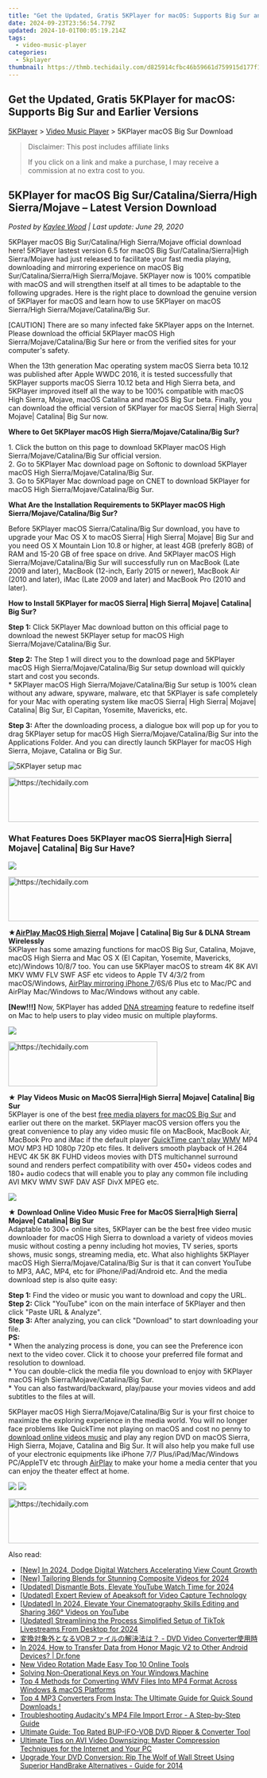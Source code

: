 ```yaml
---
title: "Get the Updated, Gratis 5KPlayer for macOS: Supports Big Sur and Earlier Versions"
date: 2024-09-23T23:56:54.779Z
updated: 2024-10-01T00:05:19.214Z
tags:
  - video-music-player
categories:
  - 5kplayer
thumbnail: https://thmb.techidaily.com/d825914cfbc46b59661d759915d177f1c0fb99c790ab448227f71d61ed6c5f61.jpg
---
```


## Get the Updated, Gratis 5KPlayer for macOS: Supports Big Sur and Earlier Versions

[5KPlayer](https://tools.techidaily.com/5kplayer/products/) \> [Video Music Player](https://tools.techidaily.com/5kplayer/video-music-player/) \> 5KPlayer macOS Big Sur Download

>  Disclaimer: This post includes affiliate links
>
>  If you click on a link and make a purchase, I may receive a commission at no extra cost to you.
>

## 5KPlayer for macOS Big Sur/Catalina/Sierra/High Sierra/Mojave – Latest Version Download

 _Posted by [Kaylee Wood](https://www.quora.com/profile/Amanda-Hu-21) | Last update: June 29, 2020_

5KPlayer macOS Big Sur/Catalina/High Sierra/Mojave official download here! 5KPlayer lastest version 6.5 for macOS Big Sur/Catalina/Sierra|High Sierra/Mojave had just released to facilitate your fast media playing, downloading and mirroring experience on macOS Big Sur/Catalina/Sierra/High Sierra/Mojave. 5KPlayer now is 100% compatible with macOS and will strengthen itself at all times to be adaptable to the following upgrades. Here is the right place to download the genuine version of 5KPlayer for macOS and learn how to use 5KPlayer on macOS Sierra/High Sierra/Mojave/Catalina/Big Sur.

  
\[CAUTION\] There are so many infected fake 5KPlayer apps on the Internet. Please download the official 5KPlayer macOS High Sierra/Mojave/Catalina/Big Sur here or from the verified sites for your computer's safety.

When the 13th generation Mac operating system macOS Sierra beta 10.12 was published after Apple WWDC 2016, it is tested successfully that 5KPlayer supports macOS Sierra 10.12 beta and High Sierra beta, and 5KPlayer improved itself all the way to be 100% compatible with macOS High Sierra, Mojave, macOS Catalina and macOS Big Sur beta. Finally, you can download the official version of 5KPlayer for macOS Sierra| High Sierra| Mojave| Catalina| Big Sur now.

**Where to Get 5KPlayer macOS High Sierra/Mojave/Catalina/Big Sur?**

1\. Click the button on this page to download 5KPlayer macOS High Sierra/Mojave/Catalina/Big Sur official version.  
 2\. Go to 5KPlayer Mac download page on Softonic to download 5KPlayer macOS High Sierra/Mojave/Catalina/Big Sur.  
 3\. Go to 5KPlayer Mac download page on CNET to download 5KPlayer for macOS High Sierra/Mojave/Catalina/Big Sur.

**What Are the Installation Requirements to 5KPlayer macOS High Sierra/Mojave/Catalina/Big Sur?**

Before 5KPlayer macOS Sierra/Catalina/Big Sur download, you have to upgrade your Mac OS X to macOS Sierra| High Sierra| Mojave| Big Sur and you need OS X Mountain Lion 10.8 or higher, at least 4GB (preferly 8GB) of RAM and 15-20 GB of free space on drive. And 5KPlayer macOS High Sierra/Mojave/Catalina/Big Sur will successfully run on MacBook (Late 2009 and later), MacBook (12-inch, Early 2015 or newer), MacBook Air (2010 and later), iMac (Late 2009 and later) and MacBook Pro (2010 and later).

**How to Install 5KPlayer for macOS Sierra| High Sierra| Mojave| Catalina| Big Sur?**

**Step 1:** Click 5KPlayer Mac download button on this official page to download the newest 5KPlayer setup for macOS High Sierra/Mojave/Catalina/Big Sur.

**Step 2:** The Step 1 will direct you to the download page and 5KPlayer macOS High Sierra/Mojave/Catalina/Big Sur setup download will quickly start and cost you seconds.  
 \* 5KPlayer macOS High Sierra/Mojave/Catalina/Big Sur setup is 100% clean without any adware, spyware, malware, etc that 5KPlayer is safe completely for your Mac with operating system like macOS Sierra| High Sierra| Mojave| Catalina| Big Sur, El Capitan, Yosemite, Mavericks, etc.

**Step 3:** After the downloading process, a dialogue box will pop up for you to drag 5KPlayer setup for macOS High Sierra/Mojave/Catalina/Big Sur into the Applications Folder. And you can directly launch 5KPlayer for macOS High Sierra, Mojave, Catalina or Big Sur.

![5KPlayer setup mac](https://www.5kplayer.com/video-music-player/img/5kp-setup-mac-122303.jpg) 

<!-- affiliate ads begin -->
<a href="https://imp.i357552.net/c/5597632/947746/11832" target="_top" id="947746">
  <img src="//a.impactradius-go.com/display-ad/11832-947746" border="0" alt="https://techidaily.com" width="728" height="90"/>
</a>
<img height="0" width="0" src="https://imp.i357552.net/i/5597632/947746/11832" style="position:absolute;visibility:hidden;" border="0" />
<!-- affiliate ads end -->

### **What Features Does 5KPlayer macOS Sierra|High Sierra| Mojave| Catalina| Big Sur Have?**

![](https://www.5kplayer.com/video-music-player/../airplay/img/airplay-device-applewatch.png) 

<!-- affiliate ads begin -->
<a href="https://bluettide.pxf.io/c/5597632/2141683/17092" target="_top" id="2141683">
  <img src="//a.impactradius-go.com/display-ad/17092-2141683" border="0" alt="https://techidaily.com" width="728" height="90"/>
</a>
<img height="0" width="0" src="https://bluettide.pxf.io/i/5597632/2141683/17092" style="position:absolute;visibility:hidden;" border="0" />
<!-- affiliate ads end -->

★**[AirPlay MacOS High Sierra](https://tools.techidaily.com/5kplayer/airplay/)| Mojave | Catalina| Big Sur & DLNA Stream Wirelessly**  
 5KPlayer has some amazing functions for macOS Big Sur, Catalina, Mojave, macOS High Sierra and Mac OS X (El Capitan, Yosemite, Mavericks, etc)/Windows 10/8/7 too. You can use 5KPlayer macOS to stream 4K 8K AVI MKV WMV FLV SWF ASF etc videos to Apple TV 4/3/2 from macOS/Windows, [AirPlay mirroring iPhone 7](https://tools.techidaily.com/5kplayer/airplay/)/6S/6 Plus etc to Mac/PC and AirPlay Mac/Windows to Mac/Windows without any cable.

**\[New!!!\]** Now, 5KPlayer has added [DNA streaming](https://tools.techidaily.com/5kplayer/dlna/) feature to redefine itself on Mac to help users to play video music on multiple playforms.

![](https://www.5kplayer.com/video-music-player/../video-music-player/img/4k2.png) 

<!-- affiliate ads begin -->
<a href="https://aligracehair.sjv.io/c/5597632/1885928/19272" target="_top" id="1885928">
  <img src="//a.impactradius-go.com/display-ad/19272-1885928" border="0" alt="https://techidaily.com" width="300" height="90"/>
</a>
<img height="0" width="0" src="https://aligracehair.sjv.io/i/5597632/1885928/19272" style="position:absolute;visibility:hidden;" border="0" />
<!-- affiliate ads end -->

★ **Play Videos Music on MacOS Sierra|High Sierra| Mojave| Catalina| Big Sur**  
 5KPlayer is one of the best [free media players for macOS Big Sur](https://tools.techidaily.com/5kplayer/video-music-player/) and earlier out there on the market. 5KPlayer macOS version offers you the great convenience to play any video music file on MacBook, MacBook Air, MacBook Pro and iMac if the default player [QuickTime can't play WMV](https://tools.techidaily.com/5kplayer/video-music-player/) MP4 MOV MP3 HD 1080p 720p etc files. It delivers smooth playback of H.264 HEVC 4K 5K 8K FUHD videos movies with DTS multichannel surround sound and renders perfect compatibility with over 450+ videos codes and 180+ audio codecs that will enable you to play any common file including AVI MKV WMV SWF DAV ASF DivX MPEG etc.

![](https://www.5kplayer.com/video-music-player/../youtube-download/img/5kp-zootopia-download-zjy.png) 

★ **Download Online Video Music Free for MacOS Sierra|High Sierra| Mojave| Catalina| Big Sur**  
 Adaptable to 300+ online sites, 5KPlayer can be the best free video music downloader for macOS High Sierra to download a variety of videos movies music without costing a penny including hot movies, TV series, sports shows, music songs, streaming media, etc. What also highlights 5KPlayer macOS High Sierra/Mojave/Catalina/Big Sur is that it can convert YouTube to MP3, AAC, MP4, etc for iPhone/iPad/Android etc. And the media download step is also quite easy:

**Step 1:** Find the video or music you want to download and copy the URL.  
**Step 2:** Click "YouTube" icon on the main interface of 5KPlayer and then click "Paste URL & Analyze".   
**Step 3:**  After analyzing, you can click "Download" to start downloading your file.  
**PS:**   
\* When the analyzing process is done, you can see the Preference icon next to the video cover. Click it to choose your preferred file format and resolution to download.  
\* You can double-click the media file you download to enjoy with 5KPlayer macOS High Sierra/Mojave/Catalina/Big Sur.  
\* You can also fastward/backward, play/pause your movies videos and add subtitles to the files at will.

5KPlayer macOS High Sierra/Mojave/Catalina/Big Sur is your first choice to maximize the exploring experience in the media world. You will no longer face problems like QuickTime not playing on macOS and cost no penny to [download online videos music](https://tools.techidaily.com/5kplayer/youtube-download/) and play any region DVD on macOS Sierra, High Sierra, Mojave, Catalina and Big Sur. It will also help you make full use of your electronic equipments like iPhone 7/7 Plus/iPad/Mac/Windows PC/AppleTV etc through [AirPlay](https://tools.techidaily.com/5kplayer/airplay/) to make your home a media center that you can enjoy the theater effect at home.

[![](https://www.5kplayer.com/video-music-player/../button/freedownwhitewin.png)](https://tools.techidaily.com/5kplayer/products/) [![](https://www.5kplayer.com/video-music-player/../button/freedownbackmac.png)](https://tools.techidaily.com/5kplayer/products/)

<!-- affiliate ads begin -->
<a href="https://appsumo.8odi.net/c/5597632/2037355/7443" target="_top" id="2037355">
  <img src="//a.impactradius-go.com/display-ad/7443-2037355" border="0" alt="https://techidaily.com" width="728" height="90"/>
</a>
<img height="0" width="0" src="https://appsumo.8odi.net/i/5597632/2037355/7443" style="position:absolute;visibility:hidden;" border="0" />
<!-- affiliate ads end -->

<ins class="adsbygoogle"
     style="display:block"
     data-ad-format="autorelaxed"
     data-ad-client="ca-pub-7571918770474297"
     data-ad-slot="1223367746"></ins>

<ins class="adsbygoogle"
     style="display:block"
     data-ad-client="ca-pub-7571918770474297"
     data-ad-slot="8358498916"
     data-ad-format="auto"
     data-full-width-responsive="true"></ins>

<span class="atpl-alsoreadstyle">Also read:</span>
<div><ul>
<li><a href="https://facebook-video-footage.techidaily.com/new-in-2024-dodge-digital-watchers-accelerating-view-count-growth/"><u>[New] In 2024, Dodge Digital Watchers Accelerating View Count Growth</u></a></li>
<li><a href="https://screen-recording.techidaily.com/new-tailoring-blends-for-stunning-composite-videos-for-2024/"><u>[New] Tailoring Blends for Stunning Composite Videos for 2024</u></a></li>
<li><a href="https://facebook-record-videos.techidaily.com/updated-dismantle-bots-elevate-youtube-watch-time-for-2024/"><u>[Updated] Dismantle Bots, Elevate YouTube Watch Time for 2024</u></a></li>
<li><a href="https://video-screen-grab.techidaily.com/updated-expert-review-of-apeaksoft-for-video-capture-technology/"><u>[Updated] Expert Review of Apeaksoft for Video Capture Technology</u></a></li>
<li><a href="https://facebook-record-videos.techidaily.com/updated-in-2024-elevate-your-cinematography-skills-editing-and-sharing-360-videos-on-youtube/"><u>[Updated] In 2024, Elevate Your Cinematography Skills Editing and Sharing 360° Videos on YouTube</u></a></li>
<li><a href="https://tiktok-videos.techidaily.com/updated-streamlining-the-process-simplified-setup-of-tiktok-livestreams-from-desktop-for-2024/"><u>[Updated] Streamlining the Process Simplified Setup of TikTok Livestreams From Desktop for 2024</u></a></li>
<li><a href="https://video-ai-editor.techidaily.com/vob-dvd-video-converter/"><u>変換対象外となるVOBファイルの解決法は？ - DVD Video Converter使用時</u></a></li>
<li><a href="https://android-transfer.techidaily.com/in-2024-how-to-transfer-data-from-honor-magic-v2-to-other-android-devices-drfone-by-drfone-transfer-from-android-transfer-from-android/"><u>In 2024, How to Transfer Data from Honor Magic V2 to Other Android Devices? | Dr.fone</u></a></li>
<li><a href="https://ai-vdieo-software.techidaily.com/new-video-rotation-made-easy-top-10-online-tools/"><u>New Video Rotation Made Easy Top 10 Online Tools</u></a></li>
<li><a href="https://win11.techidaily.com/solving-non-operational-keys-on-your-windows-machine/"><u>Solving Non-Operational Keys on Your Windows Machine</u></a></li>
<li><a href="https://video-ai-editor.techidaily.com/top-4-methods-for-converting-wmv-files-into-mp4-format-across-windows-and-macos-platforms/"><u>Top 4 Methods for Converting WMV Files Into MP4 Format Across Windows & macOS Platforms</u></a></li>
<li><a href="https://video-ai-editor.techidaily.com/top-4-mp3-converters-from-insta-the-ultimate-guide-for-quick-sound-downloads/"><u>Top 4 MP3 Converters From Insta: The Ultimate Guide for Quick Sound Downloads !</u></a></li>
<li><a href="https://video-ai-editor.techidaily.com/troubleshooting-audacitys-mp4-file-import-error-a-step-by-step-guide/"><u>Troubleshooting Audacity's MP4 File Import Error - A Step-by-Step Guide</u></a></li>
<li><a href="https://video-ai-editor.techidaily.com/ultimate-guide-top-rated-bup-ifo-vob-dvd-ripper-and-converter-tool/"><u>Ultimate Guide: Top Rated BUP-IFO-VOB DVD Ripper & Converter Tool</u></a></li>
<li><a href="https://video-ai-editor.techidaily.com/ultimate-tips-on-avi-video-downsizing-master-compression-techniques-for-the-internet-and-your-pc/"><u>Ultimate Tips on AVI Video Downsizing: Master Compression Techniques for the Internet and Your PC</u></a></li>
<li><a href="https://video-ai-editor.techidaily.com/upgrade-your-dvd-conversion-rip-the-wolf-of-wall-street-using-superior-handbrake-alternatives-guide-for-2014/"><u>Upgrade Your DVD Conversion: Rip The Wolf of Wall Street Using Superior HandBrake Alternatives - Guide for 2014</u></a></li>
</ul></div>

